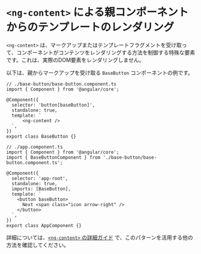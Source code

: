 # `<ng-content>` による親コンポーネントからのテンプレートのレンダリング

`<ng-content>` は、マークアップまたはテンプレートフラグメントを受け取って、コンポーネントがコンテンツをレンダリングする方法を制御する特殊な要素です。これは、実際のDOM要素をレンダリングしません。

以下は、親からマークアップを受け取る `BaseButton` コンポーネントの例です。

```angular-ts
// ./base-button/base-button.component.ts
import { Component } from '@angular/core';

@Component({
  selector: 'button[baseButton]',
  standalone: true,
  template: `
      <ng-content />
  `,
})
export class BaseButton {}
```

```angular-ts
// ./app.component.ts
import { Component } from '@angular/core';
import { BaseButtonComponent } from './base-button/base-button.component.ts';

@Component({
  selector: 'app-root',
  standalone: true,
  imports: [BaseButton],
  template: `
    <button baseButton>
      Next <span class="icon arrow-right" />
    </button>
  `,
})
export class AppComponent {}
```

詳細については、[`<ng-content>` の詳細ガイド](/guide/components/content-projection) で、このパターンを活用する他の方法を確認してください。
